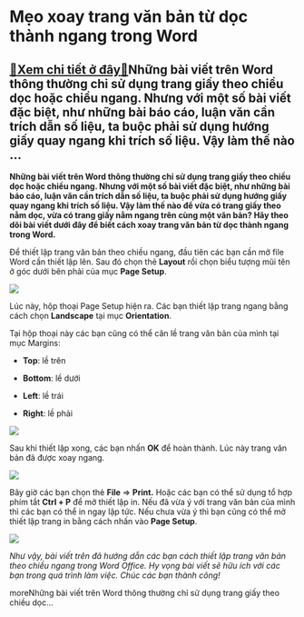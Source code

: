Mẹo xoay trang văn bản từ dọc thành ngang trong Word
====================================================

[:gift:Xem chi tiết ở đây:gift:](https://hddtvn.com/meo-xoay-trang-van-ban-tu-doc-thanh-ngang-trong-word/)Những bài viết trên Word thông thường chỉ sử dụng trang giấy theo chiều dọc hoặc chiều ngang. Nhưng với một số bài viết đặc biệt, như những bài báo cáo, luận văn cần trích dẫn số liệu, ta buộc phải sử dụng hướng giấy quay ngang khi trích số liệu. Vậy làm thế nào …
------------------------------------------------------------------------------------------------------------------------------------------------------------------------------------------------------------------------------------------------------------------------

**Những bài viết trên Word thông thường chỉ sử dụng trang giấy theo chiều dọc hoặc chiều ngang. Nhưng với một số bài viết đặc biệt, như những bài báo cáo, luận văn cần trích dẫn số liệu, ta buộc phải sử dụng hướng giấy quay ngang khi trích số liệu. Vậy làm thế nào để vừa có trang giấy theo nằm dọc, vừa có trang giấy nằm ngang trên cùng một văn bản? Hãy theo dõi bài viết dưới đây để biết cách xoay trang văn bản từ dọc thành ngang trong Word.**


Để thiết lập trang văn bản theo chiều ngang, đầu tiên các bạn cần mở file Word cần thiết lập lên. Sau đó chọn thẻ **Layout** rồi chọn biểu tượng mũi tên ở góc dưới bên phải của mục **Page Setup**.


![](https://hddtvn.com/wp-content/uploads/2021/01/E9vcQUO.png)


Lúc này, hộp thoại Page Setup hiện ra. Các bạn thiết lập trang ngang bằng cách chọn **Landscape** tại mục **Orientation**.


Tại hộp thoại này các bạn cũng có thể căn lề trang văn bản của mình tại mục Margins:




* **Top**: lề trên

* **Bottom**: lề dưới

* **Left**: lề trái

* **Right**: lề phải



![](https://hddtvn.com/wp-content/uploads/2021/01/qu3dbld.png)


Sau khi thiết lập xong, các bạn nhấn **OK** để hoàn thành. Lúc này trang văn bản đã được xoay ngang.


![](https://hddtvn.com/wp-content/uploads/2021/01/8KFdKQK.png)


Bây giờ các bạn chọn thẻ **File** => **Print.** Hoặc các bạn có thể sử dụng tổ hợp phím tắt **Ctrl + P** để mở thiết lập in. Nếu đã vừa ý với trang văn bản của mình thì các bạn có thể in ngay lập tức. Nếu chưa vừa ý thì bạn cũng có thể mở thiết lập trang in bằng cách nhấn vào **Page Setup**.


![](https://hddtvn.com/wp-content/uploads/2021/01/so01Slh.png)


*Như vậy, bài viết trên đã hướng dẫn các bạn cách thiết lập trang văn bản theo chiều ngang trong Word Office. Hy vọng bài viết sẽ hữu ích với các bạn trong quá trình làm việc. Chúc các bạn thành công!*


moreNhững bài viết trên Word thông thường chỉ sử dụng trang giấy theo chiều dọc…

